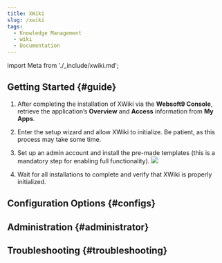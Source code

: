 ```yaml
---
title: XWiki
slug: /xwiki
tags:
  - Knowledge Management
  - wiki
  - Documentation
---
```


import Meta from './\_include/xwiki.md';

<Meta name="meta" />

## Getting Started {#guide}

1. After completing the installation of XWiki via the **Websoft9 Console**, retrieve the application’s **Overview** and **Access** information from **My Apps**.

2. Enter the setup wizard and allow XWiki to initialize. Be patient, as this process may take some time.

3. Set up an admin account and install the pre-made templates (this is a mandatory step for enabling full functionality).
   ![](./assets/xwiki-install-websoft9.png)

4. Wait for all installations to complete and verify that XWiki is properly initialized.

## Configuration Options {#configs}

## Administration {#administrator}

## Troubleshooting {#troubleshooting}
